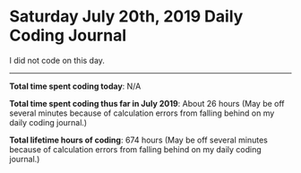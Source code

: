 # Saturday July 20th, 2019 Daily Coding Journal
I did not code on this day.
___
**Total time spent coding today**: N/A

**Total time spent coding thus far in July 2019**: About 26 hours (May be off several minutes because of calculation errors from falling behind on my daily coding journal.)

**Total lifetime hours of coding**: 674 hours (May be off several minutes because of calculation errors from falling behind on my daily coding journal.)